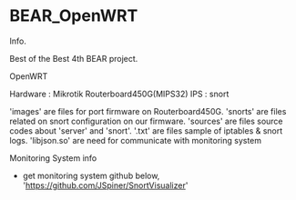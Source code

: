 # BEAR_OpenWRT

Info.

Best of the Best 4th BEAR project.

OpenWRT

 Hardware : Mikrotik Routerboard450G(MIPS32)
 IPS : snort


'images' are files for port firmware on Routerboard450G.
'snorts' are files related on snort configuration on our firmware.
'sources' are files source codes about 'server' and 'snort'.
'.txt' are files sample of iptables & snort logs.
'libjson.so' are need for communicate with monitoring system


 Monitoring System info
 - get monitoring system github below,
 'https://github.com/JSpiner/SnortVisualizer'


